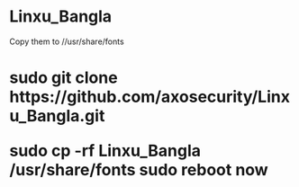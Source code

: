 # Linxu_Bangla

Copy them to //usr/share/fonts

<h1>
sudo git clone https://github.com/axosecurity/Linxu_Bangla.git

sudo cp -rf Linxu_Bangla /usr/share/fonts 
sudo reboot now 
</h1>
